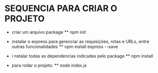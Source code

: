# SEQUENCIA PARA CRIAR O PROJETO

* criar um arquivo package
** npm init

* instalar o express para gerenciar as requisições, rotas e URLs, entre outras funcionalidades
** npm install express --save

* i nstalar todas as dependencias indicadas pelo package
** npm install

* para rodar o projeto:
** node  index.js

